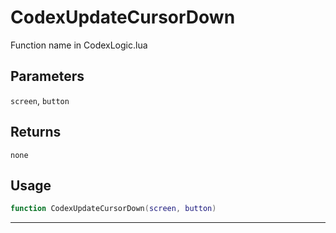 # CodexUpdateCursorDown
Function name in CodexLogic.lua
## Parameters
`screen`, `button`
## Returns
`none`
## Usage
```lua
function CodexUpdateCursorDown(screen, button)
```
---
